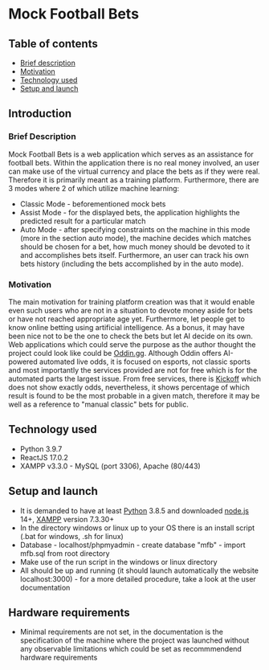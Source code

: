 # Mock Football Bets

## Table of contents
- [Brief description](#brief-description)
- [Motivation](#motivation)
- [Technology used](#technology-used)
- [Setup and launch](#setup-and-launch)

## Introduction
### Brief Description
Mock Football Bets is a web application which serves as an assistance for football bets. Within the application there is no real money involved, an user can make use of the virtual currency and place the bets as if they were real. Therefore it is primarily meant as a training platform. Furthermore, there are 3 modes where 2 of which utilize machine learning:
- Classic Mode - beforementioned mock bets
- Assist Mode - for the displayed bets, the application highlights the predicted result for a particular match
- Auto Mode - after specifying constraints on the machine in this mode (more in the section auto mode), the machine decides which matches should be chosen for a bet, how much money should be devoted to it and accomplishes bets itself.
Furthermore, an user can track his own bets history (including the bets accomplished by in the auto mode).

### Motivation
The main motivation for training platform creation was that it would enable even such users who are not in a situation to devote money aside for bets or have not reached appropriate age yet. Furthermore, let people get to know online betting using artificial intelligence. As a bonus, it may have been nice not to be the one to check the bets but let AI decide on its own.
Web applications which could serve the purpose as the author thought the project could look like could be [Oddin.gg](https://oddin.gg). Although Oddin offers AI-powered automated live odds, it is focused on esports, not classic sports and most importantly the services provided are not for free which is for the automated parts the largest issue.
From free services, there is [Kickoff](https://kickoff.ai/) which does not show exactly odds, nevertheless, it shows percentage of which result is found to be the most probable in a given match, therefore it may be well as a reference to "manual classic" bets for public.

## Technology used
- Python 3.9.7
- ReactJS 17.0.2
- XAMPP v3.3.0 - MySQL (port 3306), Apache (80/443)

## Setup and launch
- It is demanded to have at least [Python](https://www.python.org/downloads/release/python-397/) 3.8.5 and downloaded [node.js](https://nodejs.org/en/) 14+, [XAMPP](https://www.apachefriends.org/download.html) version 7.3.30+
- In the directory windows or linux up to your OS there is an install script (.bat for windows, .sh for linux)
- Database - localhost/phpmyadmin - create database "mfb" - import mfb.sql from root directory
- Make use of the run script in the windows or linux directory
- All should be up and running (it should launch automatically the website localhost:3000) - for a more detailed procedure, take a look at the user documentation

## Hardware requirements
- Minimal requirements are not set, in the documentation is the specification of the machine where the project was launched without any observable limitations which could be set as recommmendend hardware requirements